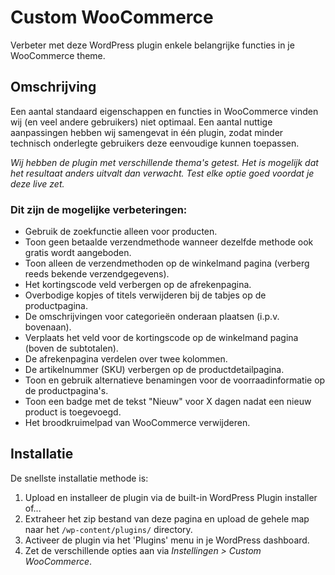 # Custom WooCommerce

Verbeter met deze WordPress plugin enkele belangrijke functies in je WooCommerce theme.

## Omschrijving

Een aantal standaard eigenschappen en functies in WooCommerce vinden wij (en veel andere gebruikers) niet optimaal. Een aantal nuttige aanpassingen hebben wij samengevat in één plugin, zodat minder technisch onderlegte gebruikers deze eenvoudige kunnen toepassen.

*Wij hebben de plugin met verschillende thema's getest. Het is mogelijk dat het resultaat anders uitvalt dan verwacht. Test elke optie goed voordat je deze live zet.*

### Dit zijn de mogelijke verbeteringen:

* Gebruik de zoekfunctie alleen voor producten.
* Toon geen betaalde verzendmethode wanneer dezelfde methode ook gratis wordt aangeboden.
* Toon alleen de verzendmethoden op de winkelmand pagina (verberg reeds bekende verzendgegevens).
* Het kortingscode veld verbergen op de afrekenpagina.
* Overbodige kopjes of titels verwijderen bij de tabjes op de productpagina.
* De omschrijvingen voor categorieën onderaan plaatsen (i.p.v. bovenaan).
* Verplaats het veld voor de kortingscode op de winkelmand pagina (boven de subtotalen).
* De afrekenpagina verdelen over twee kolommen.
* De artikelnummer (SKU) verbergen op de productdetailpagina.
* Toon en gebruik alternatieve benamingen voor de voorraadinformatie op de productpagina's.
* Toon een badge met de tekst "Nieuw" voor X dagen nadat een nieuw product is toegevoegd.
* Het broodkruimelpad van WooCommerce verwijderen.

## Installatie

De snellste installatie methode is:

1. Upload en installeer de plugin via de built-in WordPress Plugin installer of...
1. Extraheer het zip bestand van deze pagina en upload de gehele map naar het `/wp-content/plugins/` directory.
1. Activeer de plugin via het 'Plugins' menu in je WordPress dashboard.
1. Zet de verschillende opties aan via *Instellingen > Custom WooCommerce*.

